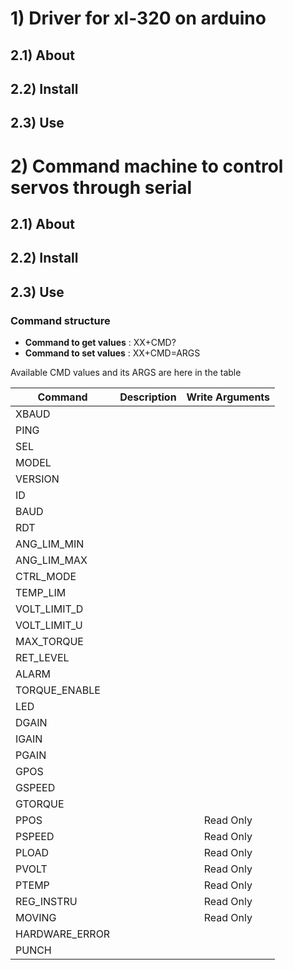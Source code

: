 


# 1) Driver for xl-320 on arduino

## 2.1) About

## 2.2) Install

## 2.3) Use



# 2) Command machine to control servos through serial


## 2.1) About

## 2.2) Install

## 2.3) Use


### Command structure

- **Command to get values** : XX+CMD?
- **Command to set values** : XX+CMD=ARGS

Available CMD values and its ARGS are here in the table

| Command           | Description   | Write Arguments  |
| ----------------- |:-------------:|:-------------:|
| XBAUD             |               |                   |
| PING              |               |                   |
| SEL               |               |                   |
| MODEL             |               |                   |
| VERSION           |               |                   |
| ID                |               |                   |
| BAUD              |               |                   |
| RDT               |               |                   |
| ANG_LIM_MIN       |               |                   |
| ANG_LIM_MAX       |               |                   |
| CTRL_MODE         |               |                   |
| TEMP_LIM          |               |                   |
| VOLT_LIMIT_D      |               |                   |
| VOLT_LIMIT_U      |               |                   |
| MAX_TORQUE        |               |                   |
| RET_LEVEL         |               |                   |
| ALARM             |               |                   |
| TORQUE_ENABLE     |               |                   |
| LED               |               |                   |
| DGAIN             |               |                   |
| IGAIN             |               |                   |
| PGAIN             |               |                   |
| GPOS              |               |                   |
| GSPEED            |               |                   |
| GTORQUE           |               |                   |
| PPOS              |               |  Read Only        |
| PSPEED            |               |  Read Only        |
| PLOAD             |               |  Read Only        |
| PVOLT             |               |  Read Only        |
| PTEMP             |               |  Read Only        |
| REG_INSTRU        |               |  Read Only        |
| MOVING            |               |  Read Only        |
| HARDWARE_ERROR    |               |                   |
| PUNCH             |               |                   |


